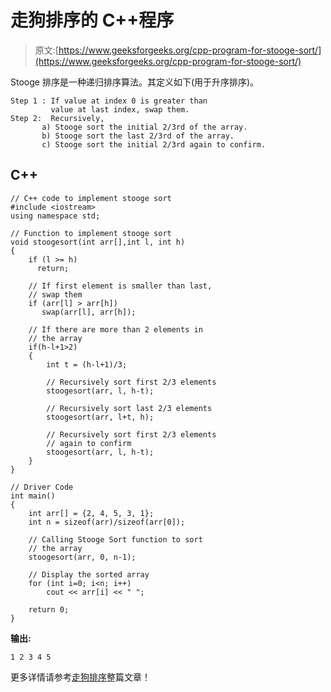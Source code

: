 # 走狗排序的 C++程序

> 原文:[https://www.geeksforgeeks.org/cpp-program-for-stooge-sort/](https://www.geeksforgeeks.org/cpp-program-for-stooge-sort/)

Stooge 排序是一种递归排序算法。其定义如下(用于升序排序)。

```
Step 1 : If value at index 0 is greater than
         value at last index, swap them.
Step 2:  Recursively,
       a) Stooge sort the initial 2/3rd of the array.
       b) Stooge sort the last 2/3rd of the array.
       c) Stooge sort the initial 2/3rd again to confirm.

```

## C++

```
// C++ code to implement stooge sort
#include <iostream>
using namespace std;

// Function to implement stooge sort
void stoogesort(int arr[],int l, int h)
{
    if (l >= h)
      return;

    // If first element is smaller than last,
    // swap them
    if (arr[l] > arr[h])
       swap(arr[l], arr[h]);

    // If there are more than 2 elements in
    // the array
    if(h-l+1>2)
    {
        int t = (h-l+1)/3;

        // Recursively sort first 2/3 elements
        stoogesort(arr, l, h-t);

        // Recursively sort last 2/3 elements
        stoogesort(arr, l+t, h);

        // Recursively sort first 2/3 elements
        // again to confirm
        stoogesort(arr, l, h-t);
    }
}

// Driver Code
int main()
{
    int arr[] = {2, 4, 5, 3, 1};
    int n = sizeof(arr)/sizeof(arr[0]);

    // Calling Stooge Sort function to sort
    // the array
    stoogesort(arr, 0, n-1);

    // Display the sorted array
    for (int i=0; i<n; i++)
        cout << arr[i] << " ";

    return 0;
}
```

**输出:**

```
1 2 3 4 5 

```

更多详情请参考[走狗排序](https://www.geeksforgeeks.org/stooge-sort/)整篇文章！